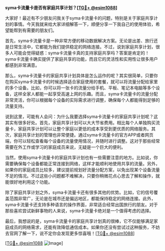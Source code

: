 **syma卡流量卡是否有家庭共享计划？[[TG💪+ @esim1088](https://t.me/s/esim1088)]**

大家好！最近有不少朋友问我关于syma卡流量卡的问题，特别是关于家庭共享计划的事情。今天我就来给大家详细解答一下，顺便分享一下我自己的使用体验，希望能帮到有需要的朋友们。

首先，syma卡流量卡是一种非常方便的移动数据解决方案。无论是出差、旅行还是日常生活中，它都能为我们提供稳定的网络连接。不过，说到家庭共享计划，很多人可能会觉得疑惑：syma卡流量卡真的支持家庭共享吗？答案是肯定的！syma卡流量卡确实提供了家庭共享的功能，而且它的灵活性和实用性让很多用户都感到非常满意。

那么，syma卡流量卡的家庭共享计划具体是怎么运作的呢？其实很简单，只要你在购买syma卡流量卡的时候选择适合家庭使用的套餐，就可以将流量分配给家里的多个设备。比如，你可以将一张卡的流量分给手机、平板、笔记本电脑等多个设备，这样全家人都能一起享受高速上网的乐趣。而且，syma卡流量卡的流量分配非常灵活，你可以根据每个设备的实际需求进行调整，确保每个人都能得到足够的流量支持。

说到这里，可能有人会问：为什么我要选择syma卡流量卡的家庭共享计划呢？这其实有很多好处。首先，家庭共享计划可以大大节省费用。相比每个人单独购买流量卡，家庭共享计划可以让整个家庭以更低的成本享受到更优质的网络服务。其次，家庭共享计划的管理也非常便捷。通过syma卡流量卡的官方APP或者网页端，你可以轻松查看每个设备的流量使用情况，并随时进行调整。这对于那些经常需要在外工作或学习的家庭成员来说，无疑是一个巨大的便利。

当然，使用syma卡流量卡的家庭共享计划也有一些需要注意的地方。比如说，你需要确保每个设备都能正常连接到网络，这样才能顺利地使用共享的流量。另外，如果你的家庭成员比较多，建议提前规划好流量分配方案，以免出现某个设备流量不足的情况。不过这些小问题都不难解决，只要你稍微花点心思去了解和操作，就能很好地利用这个功能。

除了家庭共享计划之外，syma卡流量卡还有很多其他的优势。比如，它的信号覆盖范围非常广，无论是在城市还是偏远地区，都能保持稳定的网络连接。此外，syma卡流量卡还支持多种语言的操作界面，非常适合经常出国旅行的朋友。对于那些喜欢尝试新鲜事物的人来说，syma卡流量卡绝对是一个值得考虑的选择。

最后，我想说的是，syma卡流量卡的家庭共享计划真的很棒，它不仅能够满足家庭成员的网络需求，还能有效降低通信成本。如果你还没有尝试过这种服务，不妨去官网了解一下，说不定你会发现更多惊喜哦！[[TG💪+ @esim1088](https://t.me/s/esim1088)]

[[TG💪+ @esim1088](https://t.me/s/esim1088) ![Image](https://i.postimg.cc/4NQfJmqS/Snipaste-2025-05-13-00-14-12.png)]